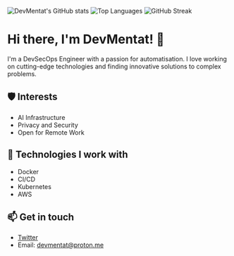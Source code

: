 ![DevMentat's GitHub stats](https://github-readme-stats.vercel.app/api?username=DevMentat&show_icons=true&theme=radical)
![Top Languages](https://github-readme-stats.vercel.app/api/top-langs/?username=DevMentat&layout=compact&theme=radical)
![GitHub Streak](https://github-readme-streak-stats.herokuapp.com/?user=DevMentat&theme=radical)

# Hi there, I'm DevMentat! 👋

I'm a DevSecOps Engineer with a passion for automatisation. I love working on cutting-edge technologies and finding innovative solutions to complex problems.

## 🛡️ Interests

- AI Infrastructure
- Privacy and Security
- Open for Remote Work

## 🚀 Technologies I work with

- Docker
- CI/CD
- Kubernetes
- AWS

## 📫 Get in touch

- [Twitter](https://twitter.com/devmentat)
- Email: devmentat@proton.me

